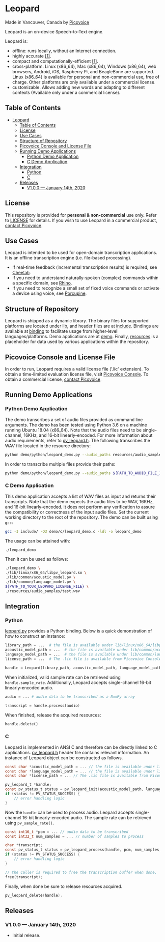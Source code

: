 # Leopard

Made in Vancouver, Canada by [Picovoice](https://picovoice.ai)

Leopard is an on-device Speech-to-Text engine.

Leopard is:

* offline: runs locally, without an Internet connection. 
* highly accurate [[1]](https://github.com/Picovoice/speech-to-text-benchmark#results).
* compact and computationally-efficient [[1]](https://github.com/Picovoice/speech-to-text-benchmark#results).
* cross-platform. Linux (x86_64), Mac (x86_64), Windows (x86_64), web browsers, Android, iOS, Raspberry Pi, and
BeagleBone are supported. Linux (x86_64) is available for personal and non-commercial use, free of charge. Other
platforms are only available under a commercial license.
* customizable. Allows adding new words and adapting to different contexts (Available only under a commercial license).

## Table of Contents
- [Leopard](#leopard)
  - [Table of Contents](#table-of-contents)
  - [License](#license)
  - [Use Cases](#use-cases)
  - [Structure of Repository](#structure-of-repository)
  - [Picovoice Console and License File](#picovoice-console-and-license-file)
  - [Running Demo Applications](#running-demo-applications)
    - [Python Demo Application](#python-demo-application)
    - [C Demo Application](#c-demo-application)
  - [Integration](#integration)
    - [Python](#python)
    - [C](#c)
  - [Releases](#releases)
    - [V1.0.0 — January 14th, 2020](#v100--january-14th-2020)

## License

This repository is provided for **personal & non-commercial** use only. Refer to [LICENSE](/LICENSE) for details. If you
wish to use Leopard in a commercial product, [contact Picovoice](https://picovoice.ai/contact/).

## Use Cases

Leopard is intended to be used for open-domain transcription applications. It is an offline transcription engine (i.e. file-based processing).

* If real-time feedback (incremental transcription results) is required, see
[Cheetah](https://github.com/Picovoice/cheetah).
* If you need to understand naturally-spoken (complex) commands within a specific domain, see
[Rhino](https://github.com/Picovoice/rhino).
* If you need to recognize a small set of fixed voice commands or activate a device using voice, see
[Porcupine](https://github.com/Picovoice/porcupine).

## Structure of Repository

Leopard is shipped as a dynamic library. The binary files for supported platforms are located under
[lib](/lib), and header files are at [include](/include). Bindings are available at [binding](/binding) to facilitate
usage from higher-level languages/platforms. Demo applications are at [demo](/demo). Finally, [resources](/resources) is
a placeholder for data used by various applications within the repository.

## Picovoice Console and License File

In order to run, Leopard requires a valid license file ('.lic' extension). To obtain a time-limited evaluation license file, visit [Picovoice Console](https://console.picovoice.ai). To obtain a commercial license, [contact Picovoice](https://picovoice.ai/contact/).

## Running Demo Applications

### Python Demo Application

The demo transcribes a set of audio files provided as command line arguments. The demo has been tested using Python 3.6
on a machine running Ubuntu 18.04 (x86_64). Note that the audio files need to be single-channel, 16KHz, and 16-bit
linearly-encoded. For more information about audio requirements, refer to [pv_leopard.h](/include/pv_leopard.h). The
following transcribes the WAV file located in the resource directory:

```bash
python demo/python/leopard_demo.py --audio_paths resources/audio_samples/test.wav --license_path ${PATH_TO_YOUR_LEOPARD_LICENSE_FILE}
```

In order to transcribe multiple files provide their paths:

```bash
python demo/python/leopard_demo.py --audio_paths ${PATH_TO_AUDIO_FILE_1} ${PATH_TO_AUDIO_FILE_2} ${PATH_TO_AUDIO_FILE_3} --license_path ${PATH_TO_YOUR_LEOPARD_LICENSE_FILE}
```

### C Demo Application

This demo application accepts a list of WAV files as input and returns their transcripts. Note that the demo expects the
audio files to be WAV, 16KHz, and 16-bit linearly-encoded. It does not perform any verification to assure the
compatibility or correctness of the input audio files. Set the current working directory to the root of the repository.
The demo can be built using `gcc`:

```bash
gcc -I include/ -O3 demo/c/leopard_demo.c -ldl -o leopard_demo
```

The usage can be attained with:

```bash
./leopard_demo
```

Then it can be used as follows:

```bash
./leopard_demo \
./lib/linux/x86_64/libpv_leopard.so \
./lib/common/acoustic_model.pv \
./lib/common/language_model.pv \
${PATH_TO_YOUR_LEOPARD_LICENSE_FILE} \
./resources/audio_samples/test.wav
```

## Integration

### Python

[leopard.py](/binding/python/leopard.py) provides a Python binding. Below is a quick demonstration of how to construct
an instance:

```python
library_path = ...  # the file is available under lib/linux/x86_64/libpv_leopard.so
acoustic_model_path = ...  # the file is available under lib/common/acoustic_model.pv
language_model_path = ...  # the file is available under lib/common/language_model.pv
license_path = ...  # The .lic file is available from Picovoice Console (https://console.picovoice.ai)

handle = Leopard(library_path, acoustic_model_path, language_model_path, license_path)
```

When initialized, valid sample rate can be retrieved using `handle.sample_rate`. Additionally, Leopard accepts
single-channel 16-bit linearly-encoded audio.

```python
audio = ... # audio data to be transcribed as a NumPy array

transcript = handle.process(audio)
```

When finished, release the acquired resources:

```python
handle.delete()
```

### C

Leopard is implemented in ANSI C and therefore can be directly linked to C applications.
[pv_leopard.h](/include/pv_leopard.h) header file contains relevant information. An instance of Leopard object can be
constructed as follows.

```c
const char *acoustic_model_path = ... // the file is available under lib/common/acoustic_model.pv
const char *language_model_path = ... // the file is available under lib/common/language_model.pv
const char *license_path = ... // The .lic file is available from Picovoice Console (https://console.picovoice.ai)

pv_leopard_t *handle;
const pv_status_t status = pv_leopard_init(acoustic_model_path, language_model_path, license_path, &handle);
if (status != PV_STATUS_SUCCESS) {
    // error handling logic
}
```

Now the `handle` can be used to process audio. Leopard accepts single-channel 16-bit linearly-encoded audio. The sample
rate can be retrieved using `pv_sample_rate()`.

```C
const int16_t *pcm = ... // audio data to be transcribed
const int32_t num_samples = ... // number of samples to process

char *transcript;
const pv_status_t status = pv_leopard_process(handle, pcm, num_samples, &transcript);
if (status != PV_STATUS_SUCCESS) {
    // error handling logic
}

// the caller is required to free the transcription buffer when done.
free(transcript);
```

Finally, when done be sure to release resources acquired.

```C
pv_leopard_delete(handle);
```

## Releases

### V1.0.0 — January 14th, 2020

* Initial release.
